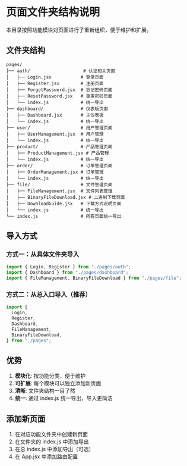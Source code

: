 # 页面文件夹结构说明

本目录按照功能模块对页面进行了重新组织，便于维护和扩展。

## 文件夹结构

```
pages/
├── auth/                    # 认证相关页面
│   ├── Login.jsx           # 登录页面
│   ├── Register.jsx        # 注册页面
│   ├── ForgotPassword.jsx  # 忘记密码页面
│   ├── ResetPassword.jsx   # 重置密码页面
│   └── index.js            # 统一导出
├── dashboard/              # 仪表板页面
│   ├── Dashboard.jsx       # 主仪表板
│   └── index.js            # 统一导出
├── user/                   # 用户管理页面
│   ├── UserManagement.jsx  # 用户管理
│   └── index.js            # 统一导出
├── product/                # 产品管理页面
│   ├── ProductManagement.jsx # 产品管理
│   └── index.js            # 统一导出
├── order/                  # 订单管理页面
│   ├── OrderManagement.jsx # 订单管理
│   └── index.js            # 统一导出
├── file/                   # 文件管理页面
│   ├── FileManagement.jsx  # 文件列表管理
│   ├── BinaryFileDownload.jsx # 二进制下载页面
│   ├── DownloadGuide.jsx   # 下载方式说明页面
│   └── index.js            # 统一导出
└── index.js                # 所有页面统一导出
```

## 导入方式

### 方式一：从具体文件夹导入

```javascript
import { Login, Register } from "./pages/auth";
import { Dashboard } from "./pages/dashboard";
import { FileManagement, BinaryFileDownload } from "./pages/file";
```

### 方式二：从总入口导入（推荐）

```javascript
import {
  Login,
  Register,
  Dashboard,
  FileManagement,
  BinaryFileDownload,
} from "./pages";
```

## 优势

1. **模块化**: 按功能分类，便于维护
2. **可扩展**: 每个模块可以独立添加新页面
3. **清晰**: 文件夹结构一目了然
4. **统一**: 通过 index.js 统一导出，导入更简洁

## 添加新页面

1. 在对应功能文件夹中创建新页面
2. 在文件夹的 index.js 中添加导出
3. 在总 index.js 中添加导出（可选）
4. 在 App.jsx 中添加路由配置
